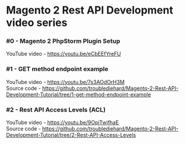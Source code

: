 # Magento 2 Rest API Development video series 

### #0 - Magento 2 PhpStorm Plugin Setup
YouTube video - https://youtu.be/eCbEEfYreFU  

### #1 - GET method endpoint example
YouTube video - https://youtu.be/7s3AOdOrH3M     
Source code - https://github.com/troublediehard/Magento-2-Rest-API-Development-Tutorial/tree/1-get-method-endpoint-example

### #2 - Rest API Access Levels (ACL)
YouTube video - https://youtu.be/9OpjTwifhaE     
Source code - https://github.com/troublediehard/Magento-2-Rest-API-Development-Tutorial/tree/2-Rest-API-Access-Levels
